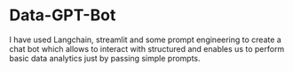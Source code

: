 # Data-GPT-Bot
I have used Langchain, streamlit and some prompt engineering to create a chat bot which allows to interact with structured and enables us to perform basic data analytics just by passing simple prompts.
